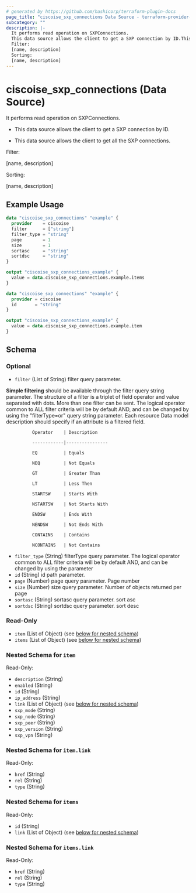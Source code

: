 ```yaml
---
# generated by https://github.com/hashicorp/terraform-plugin-docs
page_title: "ciscoise_sxp_connections Data Source - terraform-provider-ciscoise"
subcategory: ""
description: |-
  It performs read operation on SXPConnections.
  This data source allows the client to get a SXP connection by ID.This data source allows the client to get all the SXP connections.
  Filter:
  [name, description]
  Sorting:
  [name, description]
---
```


# ciscoise_sxp_connections (Data Source)

It performs read operation on SXPConnections.

- This data source allows the client to get a SXP connection by ID.

- This data source allows the client to get all the SXP connections.

Filter:

[name, description]

Sorting:

[name, description]

## Example Usage

```terraform
data "ciscoise_sxp_connections" "example" {
  provider    = ciscoise
  filter      = ["string"]
  filter_type = "string"
  page        = 1
  size        = 1
  sortasc     = "string"
  sortdsc     = "string"
}

output "ciscoise_sxp_connections_example" {
  value = data.ciscoise_sxp_connections.example.items
}

data "ciscoise_sxp_connections" "example" {
  provider = ciscoise
  id       = "string"
}

output "ciscoise_sxp_connections_example" {
  value = data.ciscoise_sxp_connections.example.item
}
```

<!-- schema generated by tfplugindocs -->
## Schema

### Optional

- `filter` (List of String) filter query parameter. 

**Simple filtering** should be available through the filter query string parameter. The structure of a filter is
a triplet of field operator and value separated with dots. More than one filter can be sent. The logical operator
common to ALL filter criteria will be by default AND, and can be changed by using the "filterType=or" query
string parameter. Each resource Data model description should specify if an attribute is a filtered field.



              Operator    | Description 

              ------------|----------------

              EQ          | Equals 

              NEQ         | Not Equals 

              GT          | Greater Than 

              LT          | Less Then 

              STARTSW     | Starts With 

              NSTARTSW    | Not Starts With 

              ENDSW       | Ends With 

              NENDSW      | Not Ends With 

              CONTAINS	  | Contains 

              NCONTAINS	  | Not Contains
- `filter_type` (String) filterType query parameter. The logical operator common to ALL filter criteria will be by default AND, and can be changed by using the parameter
- `id` (String) id path parameter.
- `page` (Number) page query parameter. Page number
- `size` (Number) size query parameter. Number of objects returned per page
- `sortasc` (String) sortasc query parameter. sort asc
- `sortdsc` (String) sortdsc query parameter. sort desc

### Read-Only

- `item` (List of Object) (see [below for nested schema](#nestedatt--item))
- `items` (List of Object) (see [below for nested schema](#nestedatt--items))

<a id="nestedatt--item"></a>
### Nested Schema for `item`

Read-Only:

- `description` (String)
- `enabled` (String)
- `id` (String)
- `ip_address` (String)
- `link` (List of Object) (see [below for nested schema](#nestedobjatt--item--link))
- `sxp_mode` (String)
- `sxp_node` (String)
- `sxp_peer` (String)
- `sxp_version` (String)
- `sxp_vpn` (String)

<a id="nestedobjatt--item--link"></a>
### Nested Schema for `item.link`

Read-Only:

- `href` (String)
- `rel` (String)
- `type` (String)



<a id="nestedatt--items"></a>
### Nested Schema for `items`

Read-Only:

- `id` (String)
- `link` (List of Object) (see [below for nested schema](#nestedobjatt--items--link))

<a id="nestedobjatt--items--link"></a>
### Nested Schema for `items.link`

Read-Only:

- `href` (String)
- `rel` (String)
- `type` (String)


